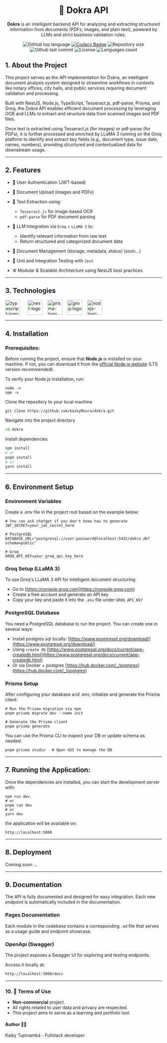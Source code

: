 <div align="center">

# 📄 Dokra API


**Dokra** is an intelligent backend API for analyzing and extracting structured information from documents (PDFs, images, and plain text), powered by LLMs and strict business validation rules.

</div>

<div align="center">
  
![GitHub top language](https://img.shields.io/github/languages/top/kaikyMoura/dokra)
[![Codacy Badge](https://app.codacy.com/project/badge/Grade/ce1f958181d743b98107dbc70dfac5ed)](https://app.codacy.com/gh/kaikyMoura/dokra/dashboard?utm_source=gh&utm_medium=referral&utm_content=&utm_campaign=Badge_grade)
![Repository size](https://img.shields.io/github/repo-size/kaikyMoura/dokra)
![Github last commit](https://img.shields.io/github/last-commit/kaikyMoura/dokra)
![License](https://img.shields.io/aur/license/LICENSE)
![Languages count](https://img.shields.io/github/languages/count/kaikyMoura/dokra)

</div>

## 1. About the Project

This project serves as the API implementation for Dokra, an intelligent document analysis system designed to streamline workflows in contexts like notary offices, city halls, and public services requiring document validation and processing.

Built with NestJS, Node.js, TypeScript, Tesseract.js, pdf-parse, Prisma, and Groq, the Dokra API enables efficient document processing by leveraging OCR and LLMs to extract and structure data from scanned images and PDF files.

Once text is extracted using Tesseract.js (for images) or pdf-parse (for PDFs), it is further processed and enriched by LLaMA 3 running on the Groq platform to identify and extract key fields (e.g., document type, issue date, names, numbers), providing structured and contextualized data for downstream usage.

---

## 2. Features

- 🔐 User Authentication (JWT-based)
- 📄 Document Upload (images and PDFs)
- 🧠 Text Extraction using:
  - `Tesseract.js` for image-based OCR
  - `pdf-parse` for PDF document parsing

- 🤖 LLM Integration via `Groq` + `LLaMA 3` to:
  - Identify relevant information from raw text
  - Return structured and categorized document data 

- 📂 Document Management (storage, metadata, status) (soon...)

- 🧪 Unit and Integration Testing with `Jest`

- ⚙️ Modular & Scalable Architecture using NestJS best practices

---

## 3. Technologies

<div style="display: inline-block">
  <img alt="typescript-logo" width="48" style="margin-right: 20px" src="https://cdn.jsdelivr.net/gh/devicons/devicon@latest/icons/typescript/typescript-original.svg" />
  <img alt="nest-logo" width="48" style="margin-right: 12px" src="https://cdn.jsdelivr.net/gh/devicons/devicon@latest/icons/nestjs/nestjs-original-wordmark.svg" />
  <img alt="prisma-logo" width="48" style="margin-right: 12px" src="https://cdn.jsdelivr.net/gh/devicons/devicon@latest/icons/prisma/prisma-original.svg" />
  <img alt="groq-logo" width="48" style="margin-right: 12px" src="https://github.com/user-attachments/assets/5f3b415e-65e7-49e8-b769-855c4605af4c" />
  <img alt="nodejs-logo" width="48" src="https://cdn.jsdelivr.net/gh/devicons/devicon@latest/icons/nodejs/nodejs-original-wordmark.svg" />
  
</div>

---

## 4. Installation
### Prerequisites:
Before running the project, ensure that **Node.js** is installed on your machine. If not, you can download it from the [official Node.js website](https://nodejs.org/en/) (LTS version recommended).

To verify your Node.js installation, run:

```console
node -v
npm -v
```

Clone the repository to your local machine

```console
git clone https://github.com/kaikyMoura/dokra.git
```

Navigate into the project directory

```bash
cd dokra
```
Install dependencies

```bash
npm install
# or
pnpm install
# or
yarn install
```

---

## 6.  Environment Setup

### Environment Variables
Create a .env file in the project root based on the example below:

```env
# You can ask chatgpt if you don't know how to generate
JWT_SECRET=your_jwt_secret_here

# PostgreSQL
DATABASE_URL="postgresql://user:password@localhost:5432/dokra_db?schema=public"

# Groq
GROQ_API_KEY=your_groq_api_key_here

```

### Groq Setup (LLaMA 3)
To use Groq's LLaMA 3 API for intelligent document structuring:
- Go to [https://console.groq.com](https://console.groq.com)
- Create a free account and generate an API key
- Copy your key and paste it into the `.env` file under `GROQ_API_KEY`

### PostgreSQL Database
You need a PostgreSQL database to run the project. You can create one in several ways:
- Install postgres sql locally: [https://www.postgresql.org/download/](https://www.postgresql.org/download/)
- Using `create db` [https://www.postgresql.org/docs/current/app-createdb.html](https://www.postgresql.org/docs/current/app-createdb.html)
- Or via Docker + postgres [https://hub.docker.com/_/postgres](https://hub.docker.com/_/postgres)

### Prisma Setup
After configuring your database and .env, initialize and generate the Prisma client:

```console
# Run the Prisma migration via npm
pnpm prisma migrate dev --name init

# Generate the Prisma client
pnpm prisma generate
```

You can use the Prisma CLI to inspect your DB or update schema as needed:

```console
pnpm prisma studio   # Open GUI to manage the DB
```

---

## 7. Running the Application:
Once the dependencies are installed, you can start the development server with:

```console
npm run dev
# or
pnpm run dev
# or
yarn dev
```

the application will be available on:

```console
http://localhost:5000
```

--- 

## 8. Deployment
Coming soon ...

---

## 9. Documentation
The API is fully documented and designed for easy integration. Each new endpoint is automatically included in the documentation.

### Pages Documentation
Each module in the codebase contains a corresponding `.md` file that serves as a usage guide and endpoint showcase.

### OpenApi (Swagger)
The project exposes a Swagger UI for exploring and testing endpoints.

Access it locally at:
```bash
http://localhost:5000/docs
```

---

### 10. 📝 Terms of Use
- **Non-commercial** project.
- All rights related to user data and privacy are respected.
- This project aims to serve as a learning and portfolio tool.

#### Author 👨‍💻
Kaiky Tupinambá - Fullstack developer
